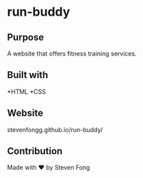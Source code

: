 # run-buddy
## Purpose 
A website that offers fitness training services.

## Built with 
*HTML
*CSS

## Website
stevenfongg.github.io/run-buddy/

## Contribution 
Made with ❤️ by Steven Fong
